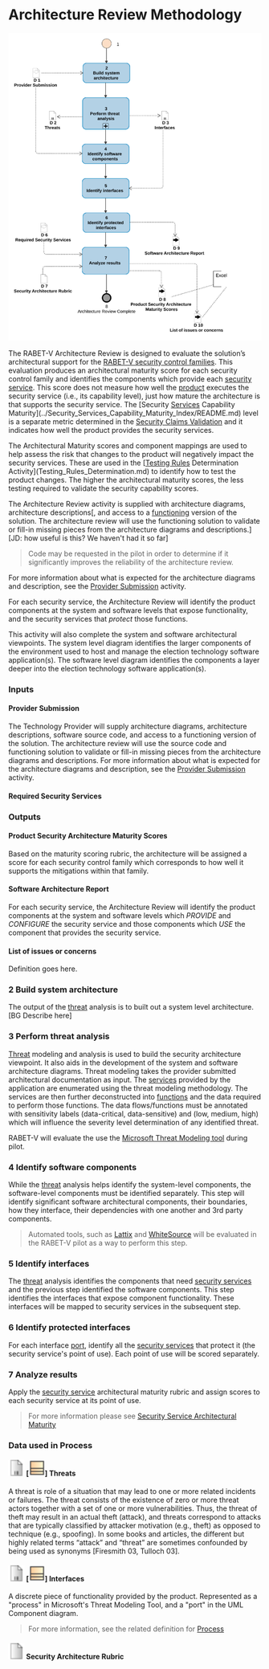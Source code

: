 


# Architecture Review Methodology

![Image of Architecture Review Methodology](Architecture_Review_Methodology_files/_19_0_3_43701b0_1585746146678_950815_14100.svg)

The RABET-V Architecture Review is designed to evaluate the solution’s architectural support for the [RABET-V security control families](../Overview/Security_Control_Family.md). This evaluation produces an architectural maturity score for each security control family and identifies the components which provide each [security service](#security-service). This score does not measure how well the [product](#product) executes the security service (i.e., its capability level), just how mature the architecture is that supports the security service. The [Security [Services](#services) Capability Maturity](../Security_Services_Capability_Maturity_Index/README.md) level is a separate metric determined in the [Security Claims Validation](Security_Claims_Validation.md) and it indicates how well the product provides the security services.

The Architectural Maturity scores and component mappings are used to help assess the risk that changes to the product will negatively impact the security services. These are used in the [[Testing Rules](#testing-rules) Determination Activity](Testing_Rules_Determination.md) to identify how to test the product changes. The higher the architectural maturity scores, the less testing required to validate the security capability scores.

The Architecture Review activity is supplied with architecture diagrams, architecture descriptions[, and access to a [functioning](#functions) version of the solution. The architecture review will use the functioning solution to validate or fill-in missing pieces from the architecture diagrams and descriptions.] [JD: how useful is this? We haven't had it so far]

> Code may be requested in the pilot in order to determine if it significantly improves the reliability of the architecture review.

For more information about what is expected for the architecture diagrams and description, see the [Provider Submission](/Activities/Provider_Submission.md) activity.

For each security service, the Architecture Review will identify the product components at the system and software levels that expose functionality, and the security services that *protect* those functions. 

This activity will also complete the system and software architectural viewpoints. The system level diagram identifies the larger components of the environment used to host and manage the election technology software application(s). The software level diagram identifies the components a layer deeper into the election technology software application(s).


















### Inputs

#### Provider Submission

The Technology Provider will supply architecture diagrams, architecture descriptions, software source code, and access to a functioning version of the solution. The architecture review will use the source code and functioning solution to validate or fill-in missing pieces from the architecture diagrams and descriptions. For more information about what is expected for the architecture diagrams and description, see the [Provider Submission](Provider_Submission.md) activity.
#### Required Security Services


### Outputs

#### Product Security Architecture Maturity Scores

Based on the maturity scoring rubric, the architecture will be assigned a score for each security control family which corresponds to how well it supports the mitigations within that family.
#### Software Architecture Report

For each security service, the Architecture Review will identify the product components at the system and software levels which *PROVIDE* and *CONFIGURE* the security service and those components which *USE* the component that provides the security service.
#### List of issues or concerns

Definition goes here.

### 2 Build system architecture

The output of the [threat](#threat) analysis is to built out a system level architecture. [BG Describe here]

### 3 Perform threat analysis

[Threat](#threat) modeling and analysis is used to build the security architecture viewpoint. It also aids in the development of the system and software architecture diagrams. Threat modeling takes the provider submitted architectural documentation as input. The [services](#services) provided by the application are enumerated using the threat modeling methodology. The services are then further deconstructed into [functions](#functions) and the data required to perform those functions. The data flows/functions must be annotated with sensitivity labels (data-critical, data-sensitive) and  (low, medium, high) which will influence the severity level determination of any identified threat.

RABET-V will evaluate the use the [Microsoft Threat Modeling tool](https://www.microsoft.com/en-us/securityengineering/sdl/threatmodeling) during pilot. 

### 4 Identify software components

While the [threat](#threat) analysis helps identify the system-level components, the software-level components must be identified separately. This step will identify significant software architectural components, their boundaries, how they interface, their dependencies with one another and 3rd party components.

> Automated tools, such as [Lattix](https://www.lattix.com/) and [WhiteSource](https://whitesourcesoftware.com) will be evaluated in the RABET-V pilot as a way to perform this step.

### 5 Identify interfaces

The [threat](#threat) analysis identifies the components that need [security services](#security-service) and the previous step identified the software components. This step identifies the interfaces that expose component functionality. These interfaces will be mapped to security services in the subsequent step.

### 6 Identify protected interfaces

For each interface [port](#port), identify all the [security services](#security-service) that protect it (the security service's point of use). Each point of use will be scored separately.

### 7 Analyze results

Apply the [security service](#security-service) architectural maturity rubric and assign  scores to each security service at its point of use. 

> For more information please see [Security Service Architectural Maturity](../MaturityIndexes/Security_[Services](#services)_Architectural_Maturity_Index.md)


### Data used in Process

#### ![Image of Threats](Architecture_Review_Methodology_files/icon_dataobject_2116078223.svg) [![Image of Threat](Architecture_Review_Methodology_files/icon_class_1622863652.svg)] Threats 
A threat is role of a situation that may lead to one or more related incidents or failures.
The threat consists of the existence of zero or more threat actors together with a set of one or more vulnerabilities. Thus, the threat of theft may result in an actual theft (attack), and threats correspond to attacks that are typically classified by attacker motivation (e.g., theft) as opposed to technique (e.g., spoofing). In some books and articles, the different but highly related terms “attack” and “threat” are sometimes confounded by being used as synonyms [Firesmith 03, Tulloch 03].
#### ![Image of Interfaces](Architecture_Review_Methodology_files/icon_dataobject_2116078223.svg) [![Image of Process](Architecture_Review_Methodology_files/icon_class_1622863652.svg)] Interfaces 
A discrete piece of functionality provided by the product. Represented as a "process" in Microsoft's Threat Modeling Tool, and a "port" in the UML Component diagram.
> For more information, see the related definition for [Process](../RABET-V_Glossary.md#Process)
#### ![Image of Security Architecture Rubric](Architecture_Review_Methodology_files/icon_dataobject_828950873.svg) Security Architecture Rubric 
